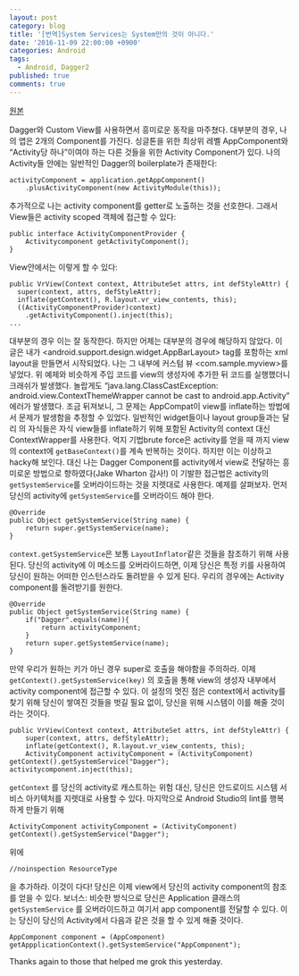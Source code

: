 ```yaml
---
layout: post
category: blog
title: '[번역]System Services는 System만의 것이 아니다.'
date: '2016-11-09 22:00:00 +0900'
categories: Android
tags:
  - Android, Dagger2
published: true
comments: true
---
```

[원본](https://medium.com/@theMikhail/system-services-are-not-just-for-the-system-ce33aab4594a#.281es4t7w)

Dagger와 Custom View를 사용하면서 흥미로운 동작을 마주쳤다. 대부분의 경우, 나의 앱은 2개의 Component를 가진다. 싱글톤을 위한 최상위 레벨 AppComponent와 “Activity당 하나”이여야 하는 다른 것들을 위한 Activity Component가 있다. 나의 Activity들 안에는 일반적인 Dagger의 boilerplate가 존재한다:

	activityComponent = application.getAppComponent()
		.plusActivityComponent(new ActivityModule(this));

추가적으로 나는 activity component를  getter로 노출하는 것을 선호한다. 그래서 View들은 activity scoped 객체에 접근할 수 있다:

	public interface ActivityComponentProvider {
    	Activitycomponent getActivityComponent();
	}

View안에서는 이렇게 할 수 있다:

	public VrView(Context context, AttributeSet attrs, int defStyleAttr) {
      super(context, attrs, defStyleAttr);
      inflate(getContext(), R.layout.vr_view_contents, this);
	  ((ActivityComponentProvider)context)
    	.getActivityComponent().inject(this);
	...
    
대부분의 경우 이는 잘 동작한다. 하지만 어제는 대부분의 경우에 해당하지 않았다. 이 글은 내가 <android.support.design.widget.AppBarLayout> tag를 포함하는 xml layout을 만들면서 시작되었다. 나는 그 내부에 커스텀 뷰 <com.sample.myview>를 넣었다. 위 예제와 비슷하게 주입 코드를 view의 생성자에 추가한 뒤 코드를 실행했더니 크래쉬가 발생했다. 놀랍게도  “java.lang.ClassCastException: android.view.ContextThemeWrapper cannot be cast to android.app.Activity” 에러가 발생했다. 조금 뒤져보니, 그 문제는 AppCompat이 view를 inflate하는 방법에서 문제가 발생함을 추정할 수 있었다. 일반적인 widget들이나 layout group들과는 달리 <AppBarLayout>의 자식들은 자식 view들를 inflate하기 위해 포함된 Activity의 context 대신 ContextWrapper를 사용한다.
억지 기법brute force은 activity를 얻을 때 까지 view의 context에  `getBaseContext()`를 계속 반복하는 것이다. 하지만 이는 이상하고 hacky해 보인다. 대신 나는 Dagger Component를 activity에서 view로 전달하는 흥미로운 방법으로 향하였다(Jake Wharton 감사!)
이 기발한 접근법은 activity의 `getSystemService`를 오버라이드하는 것을 지렛대로 사용한다. 예제를 살펴보자.
먼저 당신의 activity에 `getSystemService`를 오버라이드 해야 한다.

	@Override
	public Object getSystemService(String name) {
		return super.getSystemService(name);
	}

 `context.getSystemService`은 보통 `LayoutInflator`같은 것들을 참조하기 위해 사용된다. 당신의 activity에 이 메소드를 오버라이드하면, 이제 당신은 특정 키를 사용하여 당신이 원하는 어떠한 인스턴스라도 돌려받을 수 있게 된다. 우리의 경우에는 Activity component를 돌려받기를 원한다.

    @Override
    public Object getSystemService(String name) {
        if("Dagger".equals(name)){
            return activityComponent;
        }
        return super.getSystemService(name);
    }

만약 우리가 원하는 키가 아닌 경우 super로 호출을 해야함을 주의하라.
이제 `getContext().getSystemService(key)` 의 호출을 통해 view의 생성자 내부에서 activity component에 접근할 수 있다. 이 설정의 멋진 점은 context에서 activity를 찾기 위해 당신이 쌓여진 것들을 벗길 필요 없이, 당신을 위해 시스템이 이를 해줄 것이라는 것이다.

    public VrView(Context context, AttributeSet attrs, int defStyleAttr) {
        super(context, attrs, defStyleAttr);
        inflate(getContext(), R.layout.vr_view_contents, this);
        ActivityComponent activityComponent = (ActivityComponent) getContext().getSystemService("Dagger");
    activitycomponent.inject(this);

`getContext` 를 당신의 activity로 캐스트하는 위험 대신, 당신은 안드로이드 시스템 서비스 아키텍처를 지렛대로 사용할 수 있다.
마지막으로 Android Studio의 lint를 행복하게 만들기 위해

    ActivityComponent activityComponent = (ActivityComponent) getContext().getSystemService("Dagger");

위에 

	//noinspection ResourceType

을 추가하라.
이것이 다다! 당신은 이제 view에서 당신의 activity component의 참조를 얻을 수 있다. 보너스: 비슷한 방식으로 당신은 Application 클래스의 `getSystemService` 를 오버라이드하고 여기서 app component를 전달할 수 있다. 이는 당신이 당신의 Activity에서 다음과 같은 것을 할 수 있게 해줄 것이다.

	AppComponent component = (AppComponent) 	getAppplicationContext().getSystemService("AppComponent");

Thanks again to those that helped me grok this yesterday.
